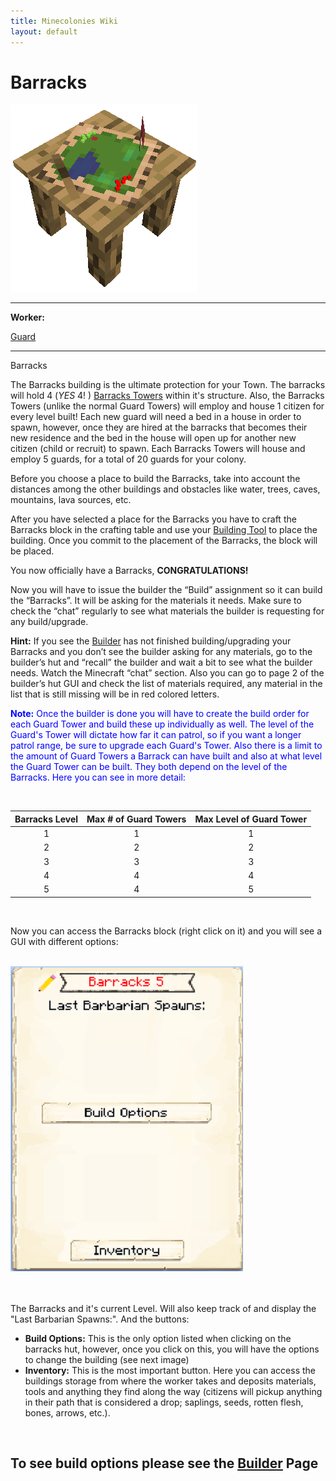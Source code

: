```yaml
---
title: Minecolonies Wiki
layout: default
---
```

# Barracks

<div class="infobox box text-center">
    <img src="../../assets/images/buildings/barracks_block.png" alt="Barracks" />
    <hr />
    <div class="row section-text text-left">
        <div class="col">
        <p><strong>Worker:</strong></p>
        </div>
        <div class="col">
        <p><a href="../workers/guard">Guard</a></p>
        </div>
    </div>
    <hr />
    <recipe>Barracks</recipe>
</div>

The Barracks building is the ultimate protection for your Town. The barracks will hold 4 (*YES* 4! ) [Barracks Towers](../buildings/barrackstower) within it's structure. Also, the Barracks Towers (unlike the normal Guard Towers) will employ and house 1 citizen for every level built! Each new guard will need a bed in a house in order to spawn, however, once they are hired at the barracks that becomes their new residence and the bed in the house will open up for another new citizen (child or recruit) to spawn. Each Barracks Towers will house and employ 5 guards, for a total of 20 guards for your colony.

Before you choose a place to build the Barracks, take into account the distances among the other buildings and obstacles like water, trees, caves, mountains, lava sources, etc.

After you have selected a place for the Barracks you have to craft the Barracks block in the crafting table and use your [Building Tool](../items/buildingtool) to place the building. Once you commit to the placement of the Barracks, the block will be placed.

You now officially have a Barracks, **CONGRATULATIONS!**

Now you will have to issue the builder the “Build” assignment so it can build the “Barracks”. It will be asking for the materials it needs. Make sure to check the “chat” regularly to see what materials the builder is requesting for any build/upgrade.

**Hint:** If you see the [Builder](../../source/workers/builder) has not finished building/upgrading your Barracks and you don’t see the builder asking for any materials, go to the builder’s hut and “recall” the builder and wait a bit to see what the builder needs. Watch the Minecraft “chat” section. Also you can go to page 2 of the builder’s hut GUI and check the list of materials required, any material in the list that is still missing will be in red colored letters.

<p style="color:Blue;"><b>Note:</b> Once the builder is done you will have to create the build order for each Guard Tower and build these up individually as well. The level of the Guard's Tower will dictate how far it can patrol, so if you want a longer patrol range, be sure to upgrade each Guard's Tower. Also there is a limit to the amount of Guard Towers a Barrack can have built and also at what level the Guard Tower can be built. They both depend on the level of the Barracks. Here you can see in more detail:</p>

<br>

| Barracks Level | Max # of Guard Towers | Max Level of Guard Tower |
| :----: | :----: | :----: |
| 1 | 1 | 1 |
| 2 | 2 | 2 |
| 3 | 3 | 3 |
| 4 | 4 | 4 |
| 5 | 4 | 5 |

<br>

Now you can access the Barracks block (right click on it) and you will see a GUI with different options:

<br>
<div class="row">
  <div class="col-sm-12 col-md">
    <img src="../../assets/images/gui/barracksgui.png" class="img-fluid mx-auto" alt="Barracks GUI">
  </div>
  <div class="col-sm-12 col-md"><br><br>
    <p>The Barracks and it's current Level. Will also keep track of and display the "Last Barbarian Spawns:". And the buttons:</p>
    <ul>
      <li><strong>Build Options:</strong> This is the only option listed when clicking on the barracks hut, however, once you click on this, you will have the options to change the building (see next image)</li>
      <li><strong>Inventory:</strong> This is the most important button. Here you can access the buildings storage from where the worker takes and deposits materials, tools and anything they find along the way (citizens will pickup anything in their path that is considered a drop; saplings, seeds, rotten flesh, bones, arrows, etc.).</li>
    </ul>
  </div>
</div>
<br>

## **To see build options please see the [Builder](../../source/workers/builder) Page**

